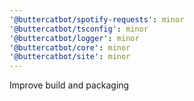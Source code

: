 ```yaml
---
'@buttercatbot/spotify-requests': minor
'@buttercatbot/tsconfig': minor
'@buttercatbot/logger': minor
'@buttercatbot/core': minor
'@buttercatbot/site': minor
---
```


Improve build and packaging
